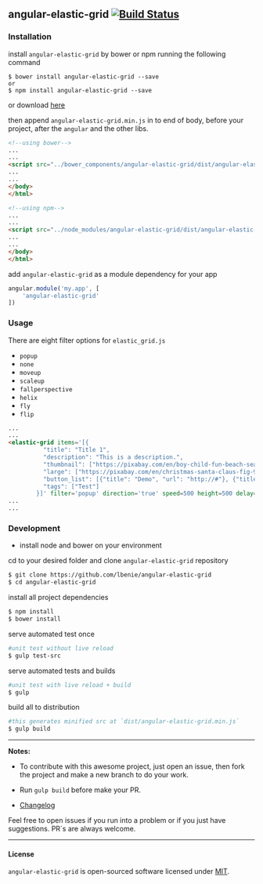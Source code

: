 ## angular-elastic-grid [![Build Status](https://travis-ci.org/lbenie/angular-elastic-grid.svg?branch=master)](https://travis-ci.org/lbenie/angular-elastic-grid)

### Installation

install `angular-elastic-grid` by bower or npm running the following command
```shell
$ bower install angular-elastic-grid --save
or
$ npm install angular-elastic-grid --save
```

or download [here](https://raw.githubusercontent.com/lbenie/angular-elastic-grid/master/dist/angular-elastic-grid.min.js)

then append `angular-elastic-grid.min.js` in to end of body, before your project, after the `angular` and the other libs.

```html
<!--using bower-->
...
...
<script src="../bower_components/angular-elastic-grid/dist/angular-elastic-grid.min.js"></script>
...
...
</body>
</html>
```


```html
<!--using npm-->
...
...
<script src="../node_modules/angular-elastic-grid/dist/angular-elastic-grid.min.js"></script>
...
...
</body>
</html>
```

add `angular-elastic-grid` as a module dependency for your app
```js
angular.module('my.app', [
    'angular-elastic-grid'
])
```

### Usage
There are eight filter options for `elastic_grid.js`
- `popup`
- `none`
- `moveup`
- `scaleup`
- `fallperspective`
- `helix`
- `fly`
- `flip`

```html
...
...
<elastic-grid items='[{
          "title": "Title 1",
          "description": "This is a description.",
          "thumbnail": ["https://pixabay.com/en/boy-child-fun-beach-sea-colors-958457/"],
          "large": ["https://pixabay.com/en/christmas-santa-claus-fig-993304/"],
          "button_list": [{"title": "Demo", "url": "http://#"}, {"title": "Download", "url": "http://#"}],
          "tags": ["Test"]
        }]' filter='popup' direction='true' speed=500 height=500 delay=0 inverse='false'> </elastic-grid>
...
...
```

### Development

- install node and bower on your environment

cd to your desired folder and clone `angular-elastic-grid` repository
```sh
$ git clone https://github.com/lbenie/angular-elastic-grid
$ cd angular-elastic-grid
```

install all project dependencies
```sh
$ npm install
$ bower install
```

serve automated test once
```sh
#unit test without live reload
$ gulp test-src
```

serve automated tests and builds
```sh
#unit test with live reload + build
$ gulp
```

build all to distribution
```sh
#this generates minified src at `dist/angular-elastic-grid.min.js`
$ gulp build
```
---
**Notes:**

- To contribute with this awesome project, just open an issue, then fork the project and make a new branch to do your work.

- Run `gulp build` before make your PR.

- [Changelog](https://github.com/lbenie/angular-elastic-grid/releases)

Feel free to open issues if you run into a problem or if you just have suggestions. PR´s are always welcome.

---
#### License
`angular-elastic-grid` is open-sourced software licensed under [MIT](http://opensource.org/licenses/MIT).
